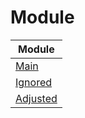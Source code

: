 

# Module

| Module |
| ------ |
| [Main](https://github.com/samwhelp/anduinos-iso-builder-remix-prototype-xfce/blob/main/helper/docs/module/module-main.md) |
| [Ignored](https://github.com/samwhelp/anduinos-iso-builder-remix-prototype-xfce/blob/main/helper/docs/module/module-ignored.md) |
| [Adjusted](https://github.com/samwhelp/anduinos-iso-builder-remix-prototype-xfce/blob/main/helper/docs/module/module-adjusted.md) |
